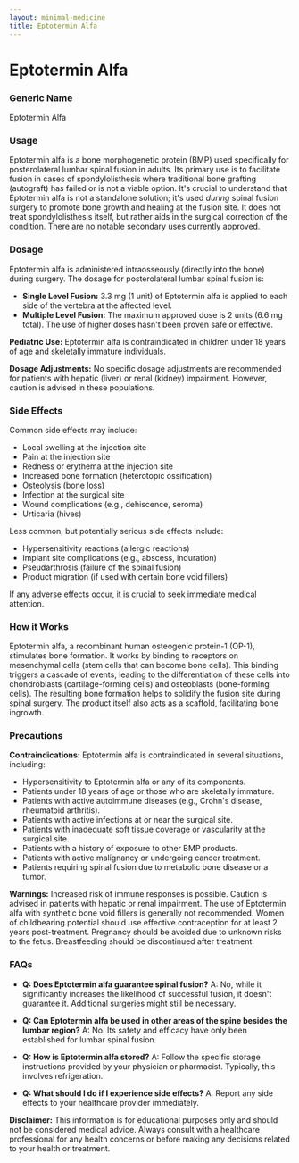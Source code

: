 ```yaml
---
layout: minimal-medicine
title: Eptotermin Alfa
---
```


# Eptotermin Alfa
### Generic Name
Eptotermin Alfa

### Usage
Eptotermin alfa is a bone morphogenetic protein (BMP) used specifically for posterolateral lumbar spinal fusion in adults.  Its primary use is to facilitate fusion in cases of spondylolisthesis where traditional bone grafting (autograft) has failed or is not a viable option.  It's crucial to understand that Eptotermin alfa is not a standalone solution; it's used *during* spinal fusion surgery to promote bone growth and healing at the fusion site.  It does not treat spondylolisthesis itself, but rather aids in the surgical correction of the condition. There are no notable secondary uses currently approved.

### Dosage
Eptotermin alfa is administered intraosseously (directly into the bone) during surgery.  The dosage for posterolateral lumbar spinal fusion is:

* **Single Level Fusion:** 3.3 mg (1 unit) of Eptotermin alfa is applied to each side of the vertebra at the affected level.
* **Multiple Level Fusion:**  The maximum approved dose is 2 units (6.6 mg total).  The use of higher doses hasn't been proven safe or effective.

**Pediatric Use:** Eptotermin alfa is contraindicated in children under 18 years of age and skeletally immature individuals.  

**Dosage Adjustments:**  No specific dosage adjustments are recommended for patients with hepatic (liver) or renal (kidney) impairment. However, caution is advised in these populations.

### Side Effects
Common side effects may include:

* Local swelling at the injection site
* Pain at the injection site
* Redness or erythema at the injection site
* Increased bone formation (heterotopic ossification)
* Osteolysis (bone loss)
* Infection at the surgical site
* Wound complications (e.g., dehiscence, seroma)
*  Urticaria (hives)


Less common, but potentially serious side effects include:

* Hypersensitivity reactions (allergic reactions)
* Implant site complications (e.g., abscess, induration)
* Pseudarthrosis (failure of the spinal fusion)
* Product migration (if used with certain bone void fillers)

If any adverse effects occur, it is crucial to seek immediate medical attention.

### How it Works
Eptotermin alfa, a recombinant human osteogenic protein-1 (OP-1), stimulates bone formation. It works by binding to receptors on mesenchymal cells (stem cells that can become bone cells). This binding triggers a cascade of events, leading to the differentiation of these cells into chondroblasts (cartilage-forming cells) and osteoblasts (bone-forming cells).  The resulting bone formation helps to solidify the fusion site during spinal surgery. The product itself also acts as a scaffold, facilitating bone ingrowth.

### Precautions
**Contraindications:** Eptotermin alfa is contraindicated in several situations, including:

* Hypersensitivity to Eptotermin alfa or any of its components.
* Patients under 18 years of age or those who are skeletally immature.
* Patients with active autoimmune diseases (e.g., Crohn's disease, rheumatoid arthritis).
* Patients with active infections at or near the surgical site.
* Patients with inadequate soft tissue coverage or vascularity at the surgical site.
* Patients with a history of exposure to other BMP products.
* Patients with active malignancy or undergoing cancer treatment.
* Patients requiring spinal fusion due to metabolic bone disease or a tumor.


**Warnings:** Increased risk of immune responses is possible. Caution is advised in patients with hepatic or renal impairment.  The use of Eptotermin alfa with synthetic bone void fillers is generally not recommended.  Women of childbearing potential should use effective contraception for at least 2 years post-treatment.  Pregnancy should be avoided due to unknown risks to the fetus. Breastfeeding should be discontinued after treatment.

### FAQs

* **Q: Does Eptotermin alfa guarantee spinal fusion?** A: No, while it significantly increases the likelihood of successful fusion, it doesn't guarantee it.  Additional surgeries might still be necessary.

* **Q: Can Eptotermin alfa be used in other areas of the spine besides the lumbar region?** A: No.  Its safety and efficacy have only been established for lumbar spinal fusion.

* **Q: How is Eptotermin alfa stored?** A: Follow the specific storage instructions provided by your physician or pharmacist. Typically, this involves refrigeration.

* **Q: What should I do if I experience side effects?** A: Report any side effects to your healthcare provider immediately.


**Disclaimer:** This information is for educational purposes only and should not be considered medical advice. Always consult with a healthcare professional for any health concerns or before making any decisions related to your health or treatment.
